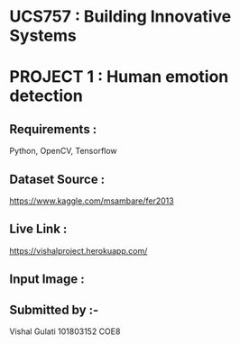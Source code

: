 # UCS757 : Building Innovative Systems
# PROJECT 1 : Human emotion detection
## Requirements : 
Python, OpenCV, Tensorflow
## Dataset Source :
https://www.kaggle.com/msambare/fer2013

## Live Link :
https://vishalproject.herokuapp.com/

## Input Image :

## Submitted by :- 
Vishal Gulati
101803152
COE8
